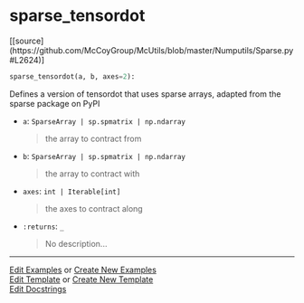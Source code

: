 # <a id="McUtils.Numputils.Sparse.sparse_tensordot">sparse_tensordot</a>
<div class="docs-source-link" markdown="1">
[[source](https://github.com/McCoyGroup/McUtils/blob/master/Numputils/Sparse.py#L2624)]
</div>

```python
sparse_tensordot(a, b, axes=2): 
```
Defines a version of tensordot that uses sparse arrays, adapted from the sparse package on PyPI
- `a`: `SparseArray | sp.spmatrix | np.ndarray`
    >the array to contract from
- `b`: `SparseArray | sp.spmatrix | np.ndarray`
    >the array to contract with
- `axes`: `int | Iterable[int]`
    >the axes to contract along
- `:returns`: `_`
    >No description... 



___

[Edit Examples](https://github.com/McCoyGroup/McUtils/edit/gh-pages/ci/examples/McUtils/Numputils/Sparse/sparse_tensordot.md) or 
[Create New Examples](https://github.com/McCoyGroup/McUtils/new/gh-pages/?filename=ci/examples/McUtils/Numputils/Sparse/sparse_tensordot.md) <br/>
[Edit Template](https://github.com/McCoyGroup/McUtils/edit/gh-pages/ci/docs/McUtils/Numputils/Sparse/sparse_tensordot.md) or 
[Create New Template](https://github.com/McCoyGroup/McUtils/new/gh-pages/?filename=ci/docs/templates/McUtils/Numputils/Sparse/sparse_tensordot.md) <br/>
[Edit Docstrings](https://github.com/McCoyGroup/McUtils/edit/master/Numputils/Sparse.py#L2624?message=Update%20Docs)